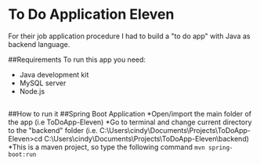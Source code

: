 # To Do Application Eleven
For their job application procedure I had to build a "to do app" with Java as backend language.

##Requirements
To run this app you need:
* Java development kit
* MySQL server
* Node.js

##
##How to run it
##Spring Boot Application
*Open/import the main folder of the app (i.e ToDoApp-Eleven)
*Go to terminal and change current directory to the "backend" folder (i.e. C:\Users\cindy\Documents\Projects\ToDoApp-Eleven>cd C:\Users\cindy\Documents\Projects\ToDoApp-Eleven\backend)
*This is a maven project, so type the following command
`mvn spring-boot:run`

